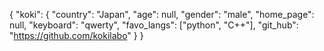 {
  "koki": {
    "country": "Japan",
    "age": null,
    "gender": "male",
    "home_page": null,
    "keyboard": "qwerty",
    "favo_langs": ["python", "C++"],
    "git_hub": "https://github.com/kokilabo"
  }
}

